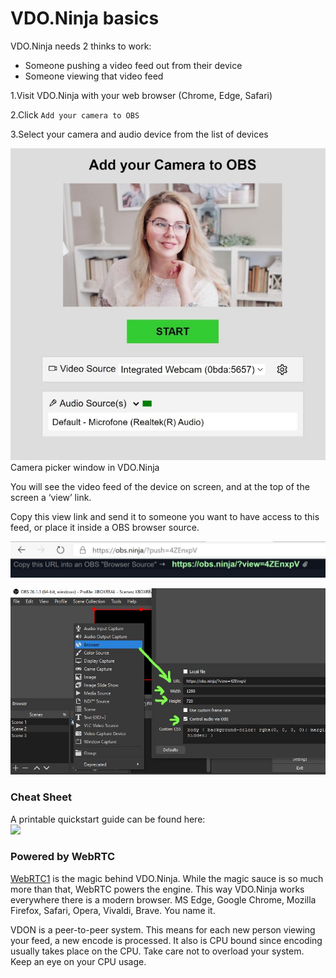 # VDO.Ninja basics

VDO.Ninja needs 2 thinks to work:

* Someone pushing a video feed out from their device
* Someone viewing that video feed

1.Visit VDO.Ninja with your web browser (Chrome, Edge, Safari)

2.Click `Add your camera to OBS`

3.Select your camera and audio device from the list of devices

![](<../.gitbook/assets/camera picker>)Camera picker window in VDO.Ninja

You will see the video feed of the device on screen, and at the top of the screen a ‘view’ link.

Copy this view link and send it to someone you want to have access to this feed, or place it inside a OBS browser source.

![](<../.gitbook/assets/view link>)

![](../.gitbook/assets/obs)

### Cheat Sheet

A printable quickstart guide can be found here:\
![](https://github.com/steveseguin/vdoninja/raw/quickstart/basicconcepts/OBSN\_basic\_concepts.jpg)

### Powered by WebRTC

[WebRTC](https://webrtc.org/)[1](broken-reference) is the magic behind VDO.Ninja. While the magic sauce is so much more than that, WebRTC powers the engine. This way VDO.Ninja works everywhere there is a modern browser. MS Edge, Google Chrome, Mozilla Firefox, Safari, Opera, Vivaldi, Brave. You name it.

VDON is a peer-to-peer system. This means for each new person viewing your feed, a new encode is processed. It also is CPU bound since encoding usually takes place on the CPU. Take care not to overload your system. Keep an eye on your CPU usage.
